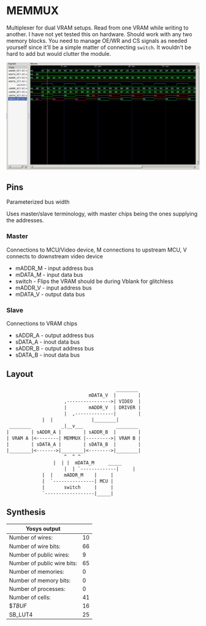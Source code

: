 # MEMMUX

Multiplexer for dual VRAM setups. Read from one VRAM while writing to another. I have not yet tested this on hardware. Should work with any two memory blocks. You need to manage OE/WR and CS signals as needed yourself since it'll be a simple matter of connecting `switch`. It wouldn't be hard to add but would clutter the module.

![Testbench waveform](waveform.png)

## Pins

Parameterized bus width

Uses master/slave terminology, with master chips being the ones supplying the addresses.

### Master

Connections to MCU/Video device, M connections to upstream MCU, V connects to downstream video device

* mADDR_M - input address bus
* mDATA_M - input data bus
* switch  - Flips the VRAM should be during Vblank for glitchless
* mADDR_V - input address bus
* mDATA_V - output data bus

### Slave

Connections to VRAM chips

* sADDR_A - output address bus
* sDATA_A - inout data bus
* sADDR_B - output address bus
* sDATA_B - inout data bus


## Layout
```
                                        ________
                              mDATA_V  |        |
                     ,---------------->| VIDEO  |
                     |        mADDR_V  | DRIVER |
                     |  ,--------------|        |
		     |  |              |________|
 ________           _|__v___            ________
|        | sADDR_A |        | sADDR_B  |        |
| VRAM A |<--------| MEMMUX |--------->| VRAM B |
|        | sDATA_A |        | sDATA_B  |        |
|________|<------->|________|<-------->|________|
                     ^  ^ ^
	             |  | |  mDATA_M     _____
                     |  | `-------------|     |
		     |  |    mADDR_M    |     |
		     |  `---------------| MCU |
		     |       switch     |     |
		     `------------------|_____|
```

## Synthesis

| Yosys output                |    |
|-----------------------------|----|
| Number of wires:            | 10 |
| Number of wire bits:        | 66 |
| Number of public wires:     | 9  |
| Number of public wire bits: | 65 |
| Number of memories:         | 0  |
| Number of memory bits:      | 0  |
| Number of processes:        | 0  |
| Number of cells:            | 41 |
| $_TBUF_                     | 16 |
| SB_LUT4                     | 25 |